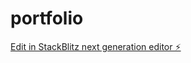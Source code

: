 # portfolio

[Edit in StackBlitz next generation editor ⚡️](https://stackblitz.com/~/github.com/mdata-marcel/portfolio)